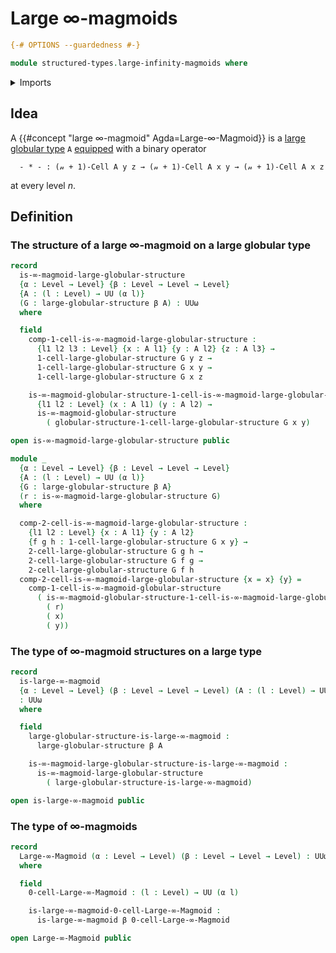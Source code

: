 # Large ∞-magmoids

```agda
{-# OPTIONS --guardedness #-}

module structured-types.large-infinity-magmoids where
```

<details><summary>Imports</summary>

```agda
open import elementary-number-theory.multiplication-natural-numbers
open import elementary-number-theory.natural-numbers

open import foundation.binary-relations
open import foundation.cartesian-product-types
open import foundation.dependent-pair-types
open import foundation.identity-types
open import foundation.iterated-dependent-product-types
open import foundation.telescopes
open import foundation.universe-levels

open import structured-types.globular-types
open import structured-types.infinity-magmoids
open import structured-types.large-globular-types
```

</details>

## Idea

A {{#concept "large $∞$-magmoid" Agda=Large-∞-Magmoid}} is a
[large globular type](structured-types.large-globular-types.md) `A`
[equipped](foundation.structure.md) with a binary operator

```text
  - * - : (𝓃 + 1)-Cell A y z → (𝓃 + 1)-Cell A x y → (𝓃 + 1)-Cell A x z
```

at every level $n$.

## Definition

### The structure of a large $∞$-magmoid on a large globular type

```agda
record
  is-∞-magmoid-large-globular-structure
  {α : Level → Level} {β : Level → Level → Level}
  {A : (l : Level) → UU (α l)}
  (G : large-globular-structure β A) : UUω
  where

  field
    comp-1-cell-is-∞-magmoid-large-globular-structure :
      {l1 l2 l3 : Level} {x : A l1} {y : A l2} {z : A l3} →
      1-cell-large-globular-structure G y z →
      1-cell-large-globular-structure G x y →
      1-cell-large-globular-structure G x z

    is-∞-magmoid-globular-structure-1-cell-is-∞-magmoid-large-globular-structure :
      {l1 l2 : Level} (x : A l1) (y : A l2) →
      is-∞-magmoid-globular-structure
        ( globular-structure-1-cell-large-globular-structure G x y)

open is-∞-magmoid-large-globular-structure public

module _
  {α : Level → Level} {β : Level → Level → Level}
  {A : (l : Level) → UU (α l)}
  {G : large-globular-structure β A}
  (r : is-∞-magmoid-large-globular-structure G)
  where

  comp-2-cell-is-∞-magmoid-large-globular-structure :
    {l1 l2 : Level} {x : A l1} {y : A l2}
    {f g h : 1-cell-large-globular-structure G x y} →
    2-cell-large-globular-structure G g h →
    2-cell-large-globular-structure G f g →
    2-cell-large-globular-structure G f h
  comp-2-cell-is-∞-magmoid-large-globular-structure {x = x} {y} =
    comp-1-cell-is-∞-magmoid-globular-structure
      ( is-∞-magmoid-globular-structure-1-cell-is-∞-magmoid-large-globular-structure
        ( r)
        ( x)
        ( y))
```

### The type of $∞$-magmoid structures on a large type

```agda
record
  is-large-∞-magmoid
  {α : Level → Level} (β : Level → Level → Level) (A : (l : Level) → UU (α l))
  : UUω
  where

  field
    large-globular-structure-is-large-∞-magmoid :
      large-globular-structure β A

    is-∞-magmoid-large-globular-structure-is-large-∞-magmoid :
      is-∞-magmoid-large-globular-structure
        ( large-globular-structure-is-large-∞-magmoid)

open is-large-∞-magmoid public
```

### The type of $∞$-magmoids

```agda
record
  Large-∞-Magmoid (α : Level → Level) (β : Level → Level → Level) : UUω
  where

  field
    0-cell-Large-∞-Magmoid : (l : Level) → UU (α l)

    is-large-∞-magmoid-0-cell-Large-∞-Magmoid :
      is-large-∞-magmoid β 0-cell-Large-∞-Magmoid

open Large-∞-Magmoid public
```
